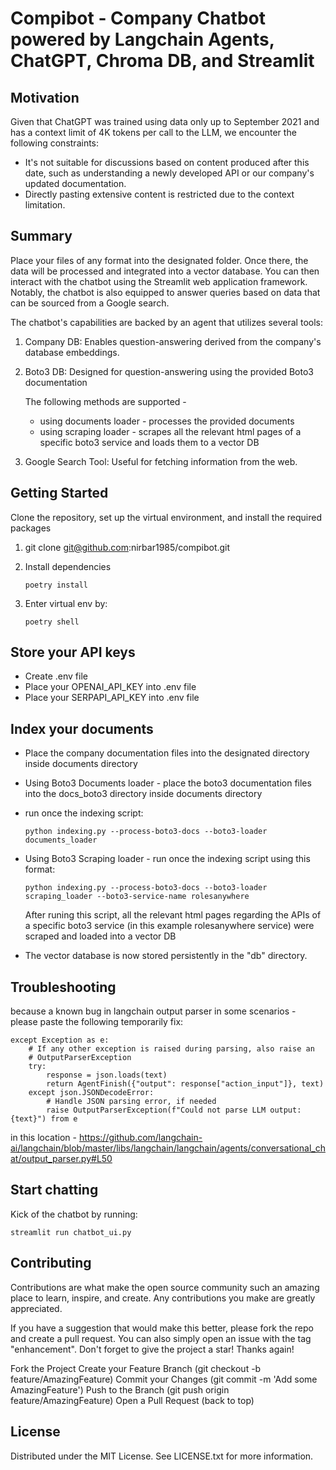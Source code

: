 # Compibot - Company Chatbot powered by Langchain Agents, ChatGPT, Chroma DB, and Streamlit


## Motivation

Given that ChatGPT was trained using data only up to September 2021 and has a context limit of 4K tokens per call to the LLM, we encounter the following constraints:

 - It's not suitable for discussions based on content produced after this date, such as understanding a newly developed API or our company's updated documentation.
- Directly pasting extensive content is restricted due to the context limitation.
## Summary
Place your files of any format into the designated folder. Once there, the data will be processed and integrated into a vector database. You can then interact with the chatbot using the Streamlit web application framework. Notably, the chatbot is also equipped to answer queries based on data that can be sourced from a Google search.

The chatbot's capabilities are backed by an agent that utilizes several tools:

1. Company DB: Enables question-answering derived from the company's database embeddings.
1. Boto3 DB: Designed for question-answering using the provided Boto3 documentation

   The following methods are supported -
   - using documents loader - processes the provided documents
   - using scraping loader - scrapes all the relevant html pages of a specific boto3 service and loads them to a vector DB
1. Google Search Tool: Useful for fetching information from the web.


## Getting Started
Clone the repository, set up the virtual environment, and install the required packages

1. git clone git@github.com:nirbar1985/compibot.git

1. Install dependencies
    ```shell script
    poetry install
    ```

1. Enter virtual env by:
    ```shell script
    poetry shell
    ```

## Store your API keys
- Create .env file
- Place your OPENAI_API_KEY into .env file
- Place your SERPAPI_API_KEY into .env file


## Index your documents
- Place the company documentation files into the designated directory inside documents directory
- Using Boto3 Documents loader - place the boto3 documentation files into the docs_boto3 directory inside documents directory
- run once the indexing script: 
    ```
    python indexing.py --process-boto3-docs --boto3-loader documents_loader
    ```
- Using Boto3 Scraping loader - run once the indexing script using this format:
    ```
    python indexing.py --process-boto3-docs --boto3-loader scraping_loader --boto3-service-name rolesanywhere
    ```
  After runing this script, all the relevant html pages regarding the APIs of a specific boto3 service (in this example rolesanywhere service) were scraped and loaded into a vector DB
    
- The vector database is now stored persistently in the "db" directory.



## Troubleshooting 
because a known bug in langchain output parser in some scenarios - 
please paste the following temporarily fix:
```
except Exception as e:
    # If any other exception is raised during parsing, also raise an
    # OutputParserException
    try:
        response = json.loads(text)
        return AgentFinish({"output": response["action_input"]}, text)
    except json.JSONDecodeError:
        # Handle JSON parsing error, if needed
        raise OutputParserException(f"Could not parse LLM output: {text}") from e

```

in this location - 
https://github.com/langchain-ai/langchain/blob/master/libs/langchain/langchain/agents/conversational_chat/output_parser.py#L50
## Start chatting
Kick of the chatbot by running:
```
streamlit run chatbot_ui.py
```
## Contributing
Contributions are what make the open source community such an amazing place to learn, inspire, and create. Any contributions you make are greatly appreciated.

If you have a suggestion that would make this better, please fork the repo and create a pull request. You can also simply open an issue with the tag "enhancement". Don't forget to give the project a star! Thanks again!

Fork the Project
Create your Feature Branch (git checkout -b feature/AmazingFeature)
Commit your Changes (git commit -m 'Add some AmazingFeature')
Push to the Branch (git push origin feature/AmazingFeature)
Open a Pull Request
(back to top)

## License
Distributed under the MIT License. See LICENSE.txt for more information.
